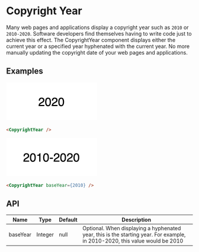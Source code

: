 # Copyright Year

Many web pages and applications display a copyright year such as `2010` or `2010-2020`. Software developers find themselves having to write code just to achieve this effect. The CopyrightYear component displays either the current year or a specified year hyphenated with the current year. No more manually updating the copyright date of your web pages and applications.

## Examples

![Copyright Year](copyright-year.png)

``` html
<CopyrightYear />
```

![Copyright Year With Base Year](copyright-year-base-year.png)

``` html
<CopyrightYear baseYear={2010} />
```

## API

| Name  | Type  | Default | Description |
|---|---|---|---|
| baseYear | Integer | null | Optional. When displaying a hyphenated year, this is the starting year. For example, in 2010-2020, this value would be 2010 |
